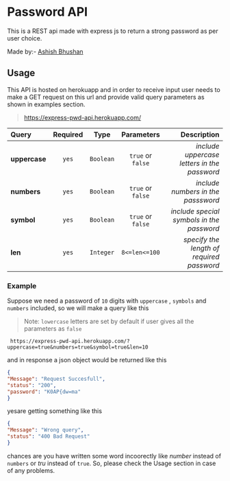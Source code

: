 # **Password API**

This is a REST api made with express js to return a strong password as per user choice. 

Made by:- [Ashish Bhushan](https://github.com/code-withAshish)

## Usage

This API is hosted on herokuapp and in order to receive input user needs to make a GET request on this url and provide valid query parameters as shown in examples section.

> https://express-pwd-api.herokuapp.com/

| Query          |     Required      |   Type    |    Parameters    |  Description |
| :---           |    :----:         |   :----:  |       :----:     |   ---:|
| **uppercase**  |     `yes`    |`Boolean`  | `true` or `false`| _include uppercase letters in the password_|
| **numbers**  |     `yes`    |`Boolean`  | `true` or `false`|    _include numbers in the passsword_       |
| **symbol**     |     `yes`    |`Boolean`  | `true` or `false`|_include special symbols in the password_ |              
|  **len**       |        `yes`      | `Integer` | `8<=len<=100`    | _specify the length of required password_|

### Example

Suppose we need a password of `10` digits with `uppercase` , `symbols` and `numbers` included, so  we will make a query like this

> Note: `lowercase` letters are set by default if user gives all the parameters as `false`


```
 https://express-pwd-api.herokuapp.com/?uppercase=true&numbers=true&symbol=true&len=10
```

and in response a json object would be returned like this 

```json
{
"Message": "Request Succesfull",
"status": "200",
"password": "K0AP{dw=ma"
}
```
yesare getting something like this 

```json
{
"Message": "Wrong query",
"status": "400 Bad Request"
}
```

chances are you have written some word incoorectly like *number* instead of `numbers` or *tru* instead of `true`.
So, please check the Usage section in case of any problems.